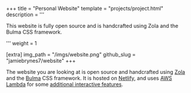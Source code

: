 +++
title = "Personal Website"
template = "projects/project.html"
description = '''
<p>This website is fully open source and is handcrafted using Zola and the Bulma CSS framework.</p>
'''
weight = 1

[extra]
img_path = "/imgs/website.png"
github_slug = "jamiebrynes7/website"
+++

The website you are looking at is open source and handcrafted using [Zola](http://getzola.org/) and the [Bulma](https://bulma.io/) CSS framework. It is hosted on [Netlify](https://www.netlify.com/), and uses [AWS Lambda](https://aws.amazon.com/lambda/) for some [additional interactive features](/blog/kudos-please/).

